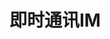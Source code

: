 


# 即时通讯IM
<!--
 7种实现web实时消息推送的方案！
 https://mp.weixin.qq.com/s/_3uGLngOab7NDtUmNCVXgw

即时通讯IM
https://mp.weixin.qq.com/s/eynMy_1vqxrPkgw0r-7heg


用 Netty 实现了一个 IM 即时通讯系统
https://mp.weixin.qq.com/s/bt67_lOQwky3eHcRHSabQQ

使用 Netty 实现了一个 IM 即时通讯系统
https://mp.weixin.qq.com/s/2z26QzBHhxBre8yeCPD0iQ

-->

